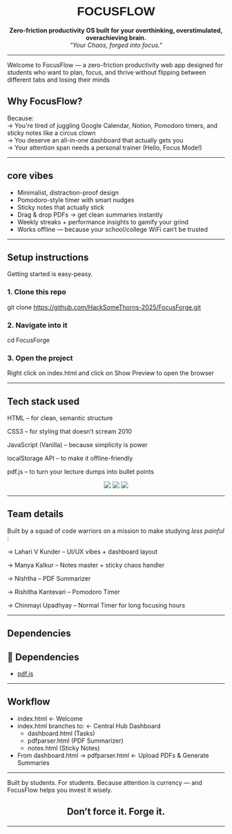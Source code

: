 <h1 align="center" style="font-family:'Georgia', sans-serif;"> FOCUSFLOW </h1>

<p align="center">
 <strong>Zero-friction productivity OS built for your overthinking, overstimulated, overachieving brain. </strong> <br>
<i>“Your Chaos, forged into focus." </i>
</p>

---
Welcome to FocusFlow — a zero-friction productivity web app designed for students who want to plan, focus, and thrive without flipping between different tabs and losing their minds
##  Why FocusFlow?
Because:   
-> You're tired of juggling Google Calendar, Notion, Pomodoro timers, and sticky notes like a circus clown  
-> You deserve an all-in-one dashboard that actually gets you  
-> Your attention span needs a personal trainer (Hello, Focus Mode!)  

---
## core vibes

- Minimalist, distraction-proof design  
- Pomodoro-style timer with smart nudges  
- Sticky notes that actually stick  
- Drag & drop PDFs → get clean summaries instantly  
- Weekly streaks + performance insights to gamify your grind  
- Works offline — because your school/college WiFi can’t be trusted

---
## Setup instructions

Getting started is easy-peasy.

### 1. Clone this repo
git clone https://github.com/HackSomeThorns-2025/FocusForge.git

### 2. Navigate into it
cd FocusForge

### 3. Open the project
Right click on index.html and click on Show Preview to open the browser

---

## Tech stack used

HTML – for clean, semantic structure

CSS3 – for styling that doesn’t scream 2010

JavaScript (Vanilla) – because simplicity is power

localStorage API – to make it offline-friendly

pdf.js – to turn your lecture dumps into bullet points


<div align="center">

<img src="https://img.shields.io/badge/HTML-✔-f06529?style=for-the-badge&logo=html5" />
<img src="https://img.shields.io/badge/CSS-✔-2965f1?style=for-the-badge&logo=css3" />
<img src="https://img.shields.io/badge/JS-✔-f7df1e?style=for-the-badge&logo=javascript" />

</div>

---

## Team details

Built by a squad of code warriors on a mission to make studying *less painful* :

 -> Lahari V Kunder – UI/UX vibes + dashboard layout
 
 -> Manya Kalkur – Notes master + sticky chaos handler
 
 -> Nishtha – PDF Summarizer
 
 -> Rishitha Kantevari – Pomodoro Timer
 
 -> Chinmayi Upadhyay – Normal Timer for long focusing hours    

---

## Dependencies
## 🧩 Dependencies
- [pdf.js](https://mozilla.github.io/pdf.js/)

---
## Workflow

- index.html                               ← Welcome 
- index.html branches to:                  ← Central Hub Dashboard  
  - dashboard.html                          (Tasks)  
  - pdfparser.html                            (PDF Summarizer)
  - notes.html                              (Sticky Notes)  
- From dashboard.html → pdfparser.html       ← Upload PDFs & Generate Summaries 

---
Built by students. For students.
Because attention is currency — and FocusFlow helps you invest it wisely.
<br> <h2 align="center">
   <strong>Don’t force it. Forge it. </strong>
</h2>

---
